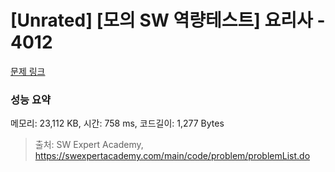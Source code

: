 # [Unrated] [모의 SW 역량테스트] 요리사 - 4012 

[문제 링크](https://swexpertacademy.com/main/code/problem/problemDetail.do?contestProbId=AWIeUtVakTMDFAVH) 

### 성능 요약

메모리: 23,112 KB, 시간: 758 ms, 코드길이: 1,277 Bytes



> 출처: SW Expert Academy, https://swexpertacademy.com/main/code/problem/problemList.do